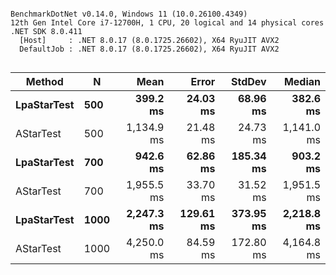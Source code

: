 ```

BenchmarkDotNet v0.14.0, Windows 11 (10.0.26100.4349)
12th Gen Intel Core i7-12700H, 1 CPU, 20 logical and 14 physical cores
.NET SDK 8.0.411
  [Host]     : .NET 8.0.17 (8.0.1725.26602), X64 RyuJIT AVX2
  DefaultJob : .NET 8.0.17 (8.0.1725.26602), X64 RyuJIT AVX2


```
| Method      | N    | Mean       | Error     | StdDev    | Median     |
|------------ |----- |-----------:|----------:|----------:|-----------:|
| **LpaStarTest** | **500**  |   **399.2 ms** |  **24.03 ms** |  **68.96 ms** |   **382.6 ms** |
| AStarTest   | 500  | 1,134.9 ms |  21.48 ms |  24.73 ms | 1,141.0 ms |
| **LpaStarTest** | **700**  |   **942.6 ms** |  **62.86 ms** | **185.34 ms** |   **903.2 ms** |
| AStarTest   | 700  | 1,955.5 ms |  33.70 ms |  31.52 ms | 1,951.5 ms |
| **LpaStarTest** | **1000** | **2,247.3 ms** | **129.61 ms** | **373.95 ms** | **2,218.8 ms** |
| AStarTest   | 1000 | 4,250.0 ms |  84.59 ms | 172.80 ms | 4,164.8 ms |
